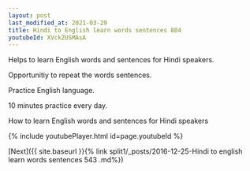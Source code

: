```yaml
---
layout: post
last_modified_at: 2021-03-29
title: Hindi to English learn words sentences 804 
youtubeId: XVckZUSMAsA
---
```

 
 
Helps to learn English words and sentences for Hindi speakers.

Opportunitiy to repeat the words sentences. 

Practice English language. 
 
10 minutes practice every day. 
 
How to learn English words and sentences for Hindi speakers 
 
{% include youtubePlayer.html id=page.youtubeId %}
 
 
[Next]({{ site.baseurl }}{% link  split1/_posts/2016-12-25-Hindi to english learn words sentences 543 .md%})
 
